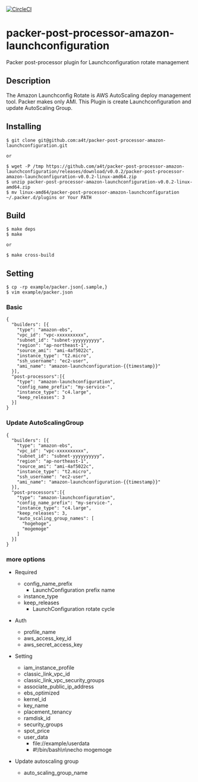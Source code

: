 [![CircleCI](https://circleci.com/gh/a4t/packer-post-processor-amazon-launchconfiguration/tree/master.svg?style=svg)](https://circleci.com/gh/a4t/packer-post-processor-amazon-launchconfiguration/tree/master)

# packer-post-processor-amazon-launchconfiguration

Packer post-processor plugin for Launchconfiguration rotate management

## Description

The Amazon Launchconfig Rotate is AWS AutoScaling deploy management tool.
Packer makes only AMI.
This Plugin is create Launchconfiguration and update AutoScaling Group.

## Installing

```
$ git clone git@github.com:a4t/packer-post-processor-amazon-launchconfiguration.git

or

$ wget -P /tmp https://github.com/a4t/packer-post-processor-amazon-launchconfiguration/releases/download/v0.0.2/packer-post-processor-amazon-launchconfiguration-v0.0.2-linux-amd64.zip
$ unzip packer-post-processor-amazon-launchconfiguration-v0.0.2-linux-amd64.zip
$ mv linux-amd64/packer-post-processor-amazon-launchconfiguration ~/.packer.d/plugins or Your PATH
```

## Build

```
$ make deps
$ make

or

$ make cross-build
```

## Setting

```
$ cp -rp example/packer.json{.sample,}
$ vim example/packer.json
```

### Basic

```
{
  "builders": [{
    "type": "amazon-ebs",
    "vpc_id": "vpc-xxxxxxxxxx",
    "subnet_id": "subnet-yyyyyyyyyy",
    "region": "ap-northeast-1",
    "source_ami": "ami-4af5022c",
    "instance_type": "t2.micro",
    "ssh_username": "ec2-user",
    "ami_name": "amazon-launchconfiguration-{{timestamp}}"
  }],
  "post-processors":[{
    "type": "amazon-launchconfiguration",
    "config_name_prefix": "my-service-",
    "instance_type": "c4.large",
    "keep_releases": 3
  }]
}
```

### Update AutoScalingGroup

```
{
  "builders": [{
    "type": "amazon-ebs",
    "vpc_id": "vpc-xxxxxxxxxx",
    "subnet_id": "subnet-yyyyyyyyyy",
    "region": "ap-northeast-1",
    "source_ami": "ami-4af5022c",
    "instance_type": "t2.micro",
    "ssh_username": "ec2-user",
    "ami_name": "amazon-launchconfiguration-{{timestamp}}"
  }],
  "post-processors":[{
    "type": "amazon-launchconfiguration",
    "config_name_prefix": "my-service-",
    "instance_type": "c4.large",
    "keep_releases": 3,
    "auto_scaling_group_names": [
      "hogehoge",
      "mogemoge"
    ]
  }]
}

```

### more options

- Required
  - config_name_prefix
    - LaunchConfiguration prefix name
  - instance_type
  - keep_releases
    - LaunchConfiguration rotate cycle

- Auth
  - profile_name
  - aws_access_key_id
  - aws_secret_access_key

- Setting
  - iam_instance_profile
  - classic_link_vpc_id
  - classic_link_vpc_security_groups
  - associate_public_ip_address
  - ebs_optimized
  - kernel_id
  - key_name
  - placement_tenancy
  - ramdisk_id
  - security_groups
  - spot_price
  - user_data
    - file://example/userdata
    - #!/bin/bash\n\necho mogemoge

- Update autoscaling group
  - auto_scaling_group_name

